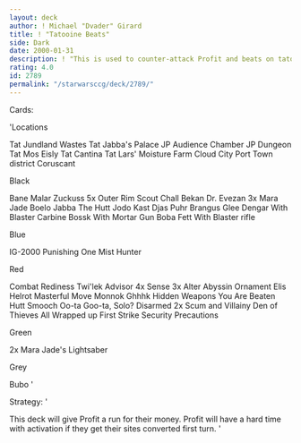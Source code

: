 ```yaml
---
layout: deck
author: ! Michael "Dvader" Girard
title: ! "Tatooine Beats"
side: Dark
date: 2000-01-31
description: ! "This is used to counter-attack Profit and beats on tatooine"
rating: 4.0
id: 2789
permalink: "/starwarsccg/deck/2789/"
---
```

Cards: 

'Locations

Tat Jundland Wastes
Tat Jabba's Palace
JP Audience Chamber
JP Dungeon
Tat Mos Eisly
Tat Cantina
Tat Lars' Moisture Farm
Cloud City Port Town district
Coruscant

Black

Bane Malar
Zuckuss
5x Outer Rim Scout
Chall Bekan
Dr. Evezan
3x Mara Jade
Boelo
Jabba The Hutt
Jodo Kast
Djas Puhr
Brangus Glee
Dengar With Blaster Carbine
Bossk With Mortar Gun
Boba Fett With Blaster rifle

Blue

IG-2000
Punishing One
Mist Hunter


Red

Combat Rediness
Twi'lek Advisor
4x Sense
3x Alter
Abyssin Ornament
Elis Helrot
Masterful Move
Monnok
Ghhhk
Hidden Weapons
You Are Beaten
Hutt Smooch
Oo-ta Goo-ta, Solo?
Disarmed
2x Scum and Villainy
Den of Thieves
All Wrapped up
First Strike
Security Precautions

Green

2x Mara Jade's Lightsaber

Grey

Bubo
'

Strategy: '

This deck will give Profit a run for their money.	Profit will have a hard time with activation if they get their sites converted first turn. '
